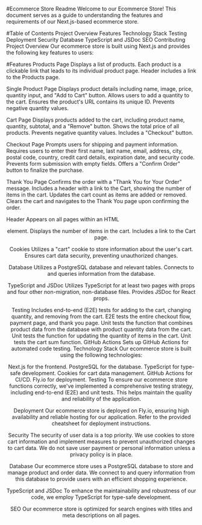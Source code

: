 #Ecommerce Store Readme
Welcome to our Ecommerce Store! This document serves as a guide to understanding the features and requirements of our Next.js-based ecommerce store.

#Table of Contents
Project Overview
Features
Technology Stack
Testing
Deployment
Security
Database
TypeScript and JSDoc
SEO
Contributing
Project Overview
Our ecommerce store is built using Next.js and provides the following key features to users:

#Features
Products Page
Displays a list of products.
Each product is a clickable link that leads to its individual product page.
Header includes a link to the Products page.

Single Product Page
Displays product details including name, image, price, quantity input, and "Add to Cart" button.
Allows users to add a quantity to the cart.
Ensures the product's URL contains its unique ID.
Prevents negative quantity values.

Cart Page
Displays products added to the cart, including product name, quantity, subtotal, and a "Remove" button.
Shows the total price of all products.
Prevents negative quantity values.
Includes a "Checkout" button.

Checkout Page
Prompts users for shipping and payment information.
Requires users to enter their first name, last name, email, address, city, postal code, country, credit card details, expiration date, and security code.
Prevents form submission with empty fields.
Offers a "Confirm Order" button to finalize the purchase.

Thank You Page
Confirms the order with a "Thank You for Your Order" message.
Includes a header with a link to the Cart, showing the number of items in the cart.
Updates the cart count as items are added or removed.
Clears the cart and navigates to the Thank You page upon confirming the order.

Header
Appears on all pages within an HTML <header> element.
Displays the number of items in the cart.
Includes a link to the Cart page.

Cookies
Utilizes a "cart" cookie to store information about the user's cart.
Ensures cart data security, preventing unauthorized changes.

Database
Utilizes a PostgreSQL database and relevant tables.
Connects to and queries information from the database.

TypeScript and JSDoc
Utilizes TypeScript for at least two pages with props and four other non-migration, non-database files.
Provides JSDoc for React props.

Testing
Includes end-to-end (E2E) tests for adding to the cart, changing quantity, and removing from the cart.
E2E tests the entire checkout flow, payment page, and thank you page.
Unit tests the function that combines product data from the database with product quantity data from the cart.
Unit tests the function for updating the quantity of items in the cart.
Unit tests the cart sum function.
GitHub Actions
Sets up GitHub Actions for automated code testing.
Technology Stack
Our ecommerce store is built using the following technologies:

Next.js for the frontend.
PostgreSQL for the database.
TypeScript for type-safe development.
Cookies for cart data management.
GitHub Actions for CI/CD.
Fly.io for deployment.
Testing
To ensure our ecommerce store functions correctly, we've implemented a comprehensive testing strategy, including end-to-end (E2E) and unit tests. This helps maintain the quality and reliability of the application.

Deployment
Our ecommerce store is deployed on Fly.io, ensuring high availability and reliable hosting for our application. Refer to the provided cheatsheet for deployment instructions.

Security
The security of user data is a top priority. We use cookies to store cart information and implement measures to prevent unauthorized changes to cart data. We do not save user payment or personal information unless a privacy policy is in place.

Database
Our ecommerce store uses a PostgreSQL database to store and manage product and order data. We connect to and query information from this database to provide users with an efficient shopping experience.

TypeScript and JSDoc
To enhance the maintainability and robustness of our code, we employ TypeScript for type-safe development.

SEO
Our ecommerce store is optimized for search engines with titles and meta descriptions on all pages.
